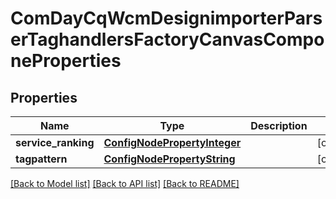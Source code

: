 # ComDayCqWcmDesignimporterParserTaghandlersFactoryCanvasComponeProperties

## Properties
Name | Type | Description | Notes
------------ | ------------- | ------------- | -------------
**service_ranking** | [**ConfigNodePropertyInteger**](ConfigNodePropertyInteger.md) |  | [optional] 
**tagpattern** | [**ConfigNodePropertyString**](ConfigNodePropertyString.md) |  | [optional] 

[[Back to Model list]](../README.md#documentation-for-models) [[Back to API list]](../README.md#documentation-for-api-endpoints) [[Back to README]](../README.md)


